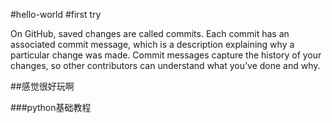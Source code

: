 #hello-world
#first try

On GitHub, saved changes are called commits. Each commit has an associated commit message, 
which is a description explaining why a particular change was made. Commit messages capture 
the history of your changes, so other contributors can understand what you’ve done and why.

##感觉很好玩啊

###python基础教程